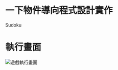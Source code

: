 # 一下物件導向程式設計實作

Sudoku

# 執行畫面
![遊戲執行畫面](https://user-images.githubusercontent.com/72684547/205789402-1dfb6e26-5c16-4591-834f-68371cb89818.jpg)
